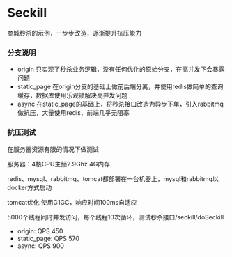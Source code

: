# Seckill
商城秒杀的示例，一步步改造，逐渐提升抗压能力

### 分支说明
- origin 只实现了秒杀业务逻辑，没有任何优化的原始分支，在高并发下会暴露问题
- static_page 在origin分支的基础上做前后端分离，并使用redis做简单的查询缓存，数据库使用乐观锁解决高并发问题
- async 在static_page的基础上，将秒杀接口改造为异步下单，引入rabbitmq做抗压，大量使用redis，前端几乎无阻塞

### 抗压测试
在服务器资源有限的情况下做测试

服务器：4核CPU主频2.9Ghz 4G内存

redis、mysql、rabbitmq、tomcat都部署在一台机器上，mysql和rabbitmq以docker方式启动

tomcat优化 使用G1GC，响应时间100ms自适应

5000个线程同时并发访问，每个线程10次循环，测试秒杀接口/seckill/doSeckill

- origin: QPS 450
- static_page: QPS 570
- async: QPS 900

